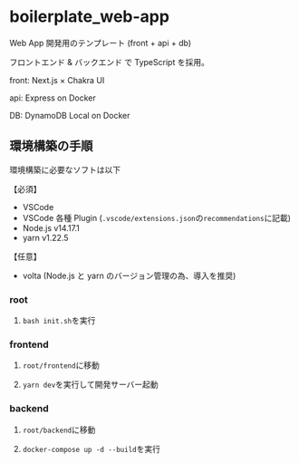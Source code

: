 # boilerplate_web-app

Web App 開発用のテンプレート (front + api + db)

フロントエンド & バックエンド で TypeScript を採用。

front: Next.js × Chakra UI

api: Express on Docker

DB: DynamoDB Local on Docker

## 環境構築の手順

環境構築に必要なソフトは以下

【必須】

- VSCode
- VSCode 各種 Plugin (`.vscode/extensions.json`の`recommendations`に記載)
- Node.js v14.17.1
- yarn v1.22.5

【任意】

- volta (Node.js と yarn のバージョン管理の為、導入を推奨)

### root

1. `bash init.sh`を実行

### frontend

1. `root/frontend`に移動

2. `yarn dev`を実行して開発サーバー起動

### backend

1. `root/backend`に移動

2. `docker-compose up -d --build`を実行

